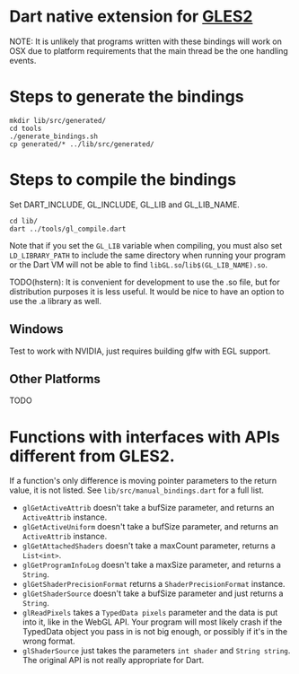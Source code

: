 # Dart native extension for [GLES2](https://www.khronos.org/opengles/2_X/)

NOTE: It is unlikely that programs written with these bindings will work on OSX
due to platform requirements that the main thread be the one handling events.

# Steps to generate the bindings
```shell
mkdir lib/src/generated/
cd tools
./generate_bindings.sh
cp generated/* ../lib/src/generated/
```
# Steps to compile the bindings

Set DART_INCLUDE, GL_INCLUDE, GL_LIB and GL_LIB_NAME.

```shell
cd lib/
dart ../tools/gl_compile.dart
```
Note that if you set the `GL_LIB` variable when compiling, you must also set
`LD_LIBRARY_PATH` to include the same directory when running your program or
the Dart VM will not be able to find `libGL.so`/`lib$(GL_LIB_NAME).so`.

TODO(hstern): It is convenient for development to use the .so file,
but for distribution purposes it is less useful. It would be nice to have an
option to use the .a library as well.

## Windows
Test to work with NVIDIA, just requires building glfw with EGL support.

## Other Platforms
TODO

# Functions with interfaces with APIs different from GLES2.
If a function's only difference is moving pointer parameters to the return
value, it is not listed. See `lib/src/manual_bindings.dart` for a full list.

- `glGetActiveAttrib` doesn't take a bufSize parameter, and returns an
  `ActiveAttrib` instance.
- `glGetActiveUniform` doesn't take a bufSize parameter, and returns an
  `ActiveAttrib` instance.
- `glGetAttachedShaders` doesn't take a maxCount parameter, returns a
  `List<int>`.
- `glGetProgramInfoLog` doesn't take a maxSize parameter, and returns a
  `String`.
- `glGetShaderPrecisionFormat` returns a `ShaderPrecisionFormat` instance.
- `glGetShaderSource` doesn't take a bufSize parameter and just returns a
  `String`.
- `glReadPixels` takes a `TypedData pixels` parameter and the data is put into
  it, like in the WebGL API. Your program will most likely crash if the
  TypedData object you pass in is not big enough, or possibly if it's in the wrong
  format.
- `glShaderSource` just takes the parameters `int shader` and `String string`.
  The original API is not really appropriate for Dart.
